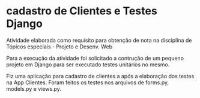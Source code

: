 # cadastro de Clientes e Testes Django

Atividade elaborada como requisito para obtenção de nota na disciplina de Tópicos especiais - Projeto e Desenv. Web

Para a execução da atividade foi solicitado a contrução de um pequeno projeto em Django para ser executado testes unitários no mesmo.

Fiz uma aplicação para cadastro de clientes a após a elaboração dos testes na App Clientes. Foram feitos os testes nos arquivos 
de forms.py, models.py e views.py.
